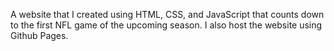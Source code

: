 A website that I created using HTML, CSS, and JavaScript that counts down to the first NFL game of the upcoming season. I also host the website using Github Pages.
